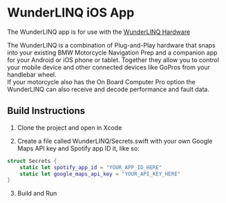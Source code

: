 # WunderLINQ iOS App

The WunderLINQ app is for use with the [WunderLINQ Hardware](https://www.wunderlinq.com)

The WunderLINQ is a combination of Plug-and-Play hardware that snaps into your existing BMW Motorcycle 
Navigation Prep and a companion app for your Android or iOS phone or tablet.  Together they allow you 
to control your mobile device and other connected devices like GoPros from your handlebar wheel.  
If your motorcycle also has the On Board Computer Pro option the WunderLINQ can also receive and 
decode performance and fault data.

## Build Instructions
1. Clone the project and open in Xcode

2. Create a file called WunderLINQ/Secrets.swift with your own Google Maps API key and Spotify app ID it, like so:
```swift
struct Secrets {
    static let spotify_app_id = "YOUR_APP_ID_HERE"
    static let google_maps_api_key = "YOUR_API_KEY_HERE"
}
```
3. Build and Run
